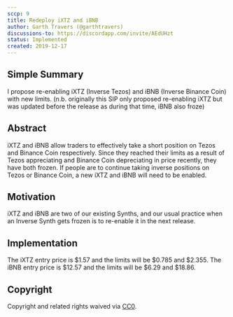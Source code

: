 ```yaml
---
sccp: 9
title: Redeploy iXTZ and iBNB
author: Garth Travers (@garthtravers)
discussions-to: https://discordapp.com/invite/AEdUHzt
status: Implemented
created: 2019-12-17
---
```


## Simple Summary

I propose re-enabling iXTZ (Inverse Tezos) and iBNB (Inverse Binance Coin) with new limits.
(n.b. originally this SIP only proposed re-enabling iXTZ but was updated before the release as during that time, iBNB also froze)

## Abstract

iXTZ and iBNB allow traders to effectively take a short position on Tezos and Binance Coin respectively. Since they reached their limits as a result of Tezos appreciating and Binance Coin depreciating in price recently, they have both frozen. If people are to continue taking inverse positions on Tezos or Binance Coin, a new iXTZ and iBNB will need to be enabled.

## Motivation

iXTZ and iBNB are two of our existing Synths, and our usual practice when an Inverse Synth gets frozen is to re-enable it in the next release.

## Implementation

The iXTZ entry price is $1.57 and the limits will be $0.785 and $2.355. The iBNB entry price is $12.57 and the limits will be $6.29 and $18.86.

## Copyright

Copyright and related rights waived via [CC0](https://creativecommons.org/publicdomain/zero/1.0/).
